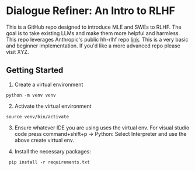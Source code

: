 # Dialogue Refiner: An Intro to RLHF

This is a GitHub repo designed to introduce MLE and SWEs to RLHF. The goal is to take existing LLMs and make them more helpful and harmless. This repo leverages Anthropic's public hh-rlhf repo [link](https://github.com/anthropics/hh-rlhf/tree/master). This is a very basic and beginner implementation. If you'd like a more advanced repo please visit XYZ.

## Getting Started

1. Create a virtual environment

```python -m venv venv```

2. Activate the virtual environment

```source venv/bin/activate```

3. Ensure whatever IDE you are using uses the virtual env. For visual studio code press command+shift+p -> Python: Select Interpreter and use the above create virtual env.

4. Install the necessary packages:

``` pip install -r requirements.txt```

